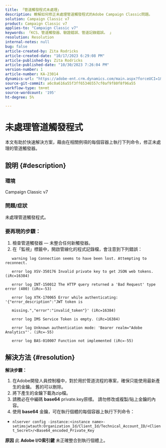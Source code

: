 ```yaml
---
title: 「管道觸發程式未處理」
description: 瞭解如何修正未處理管道觸發程式的Adobe Campaign Classic問題。
solution: Campaign Classic v7
product: Campaign Classic v7
applies-to: "Campaign Classic v7"
keywords: 「KCS、管道觸發器、驗證錯誤、管道記錄錯誤。 」
resolution: Resolution
internal-notes: null
bug: false
article-created-by: Zita Rodricks
article-created-date: "10/17/2023 6:29:08 PM"
article-published-by: Zita Rodricks
article-published-date: "10/30/2023 7:26:04 PM"
version-number: 1
article-number: KA-23014
dynamics-url: "https://adobe-ent.crm.dynamics.com/main.aspx?forceUCI=1&pagetype=entityrecord&etn=knowledgearticle&id=38b6740c-1b6d-ee11-8df0-6045bd006239"
source-git-commit: a6c0a616a55f3ff65346557cf0af9f80f8f96a55
workflow-type: tm+mt
source-wordcount: '195'
ht-degree: 5%

---
```


# 未處理管道觸發程式


本文有助於快速解決方案，藉由在相關例項的每個容器上執行下列命令，修正未處理的管道觸發器。

## 說明 {#description}


### <b>環境</b>

Campaign Classic v7



### <b>問題/症狀</b>

未處理管道觸發程式。

### <b>要再現的步驟：</b>

1. 檢查管道觸發器 — 未整合任何新觸發器。
2. 在「監視」標籤中，開啟管線化的程式記錄檔，會注意到下列錯誤：




`   warning log Connection seems to have been lost. Attempting to reconnect.`

`   error log XSV-350176 Invalid private key to get JSON web tokens. (iRc=16384)`

`   error log INT-150012 The HTTP query returned a 'Bad Request' type error (400) (iRc=-53)`

`   error log XTK-170065 Error while authenticating: '{"error_description":"JWT token is`

`   missing.","error":"invalid_token"}' (iRc=16384)`

`   error log IMS Service Token is empty. (iRc=16384)`

`   error log Unknown authentication mode: 'Bearer realm="Adobe Analytics"'. (iRc=-55)`

`   error log BAS-010007 Function not implemented (iRc=-55)`


## 解決方法 {#resolution}

<b>解決步驟：</b>
1. 在Adobe開發人員控制檯中，對於用於管道流程的專案，確保只能使用最新產生的金鑰。 舊的可以刪除。
2. 將下產生的金鑰下載為zip檔。
3. 請務必在中編碼 <b>base64</b> private.key原樣。 請勿修改或複製/貼上金鑰的內容。
4. 使用<b> base64</b> 金鑰，可在執行個體的每個容器上執行下列命令：


- `nlserver config -instance:<instance name>-setimsjwtauth:Organization_Id/Client_Id/Technical_Account_ID/<Client_Secret>/<Base64_encoded_Private_Key`

<b>原因</b>
此 <b>Adobe I/O索引鍵</b> 未正確整合到執行個體上。
